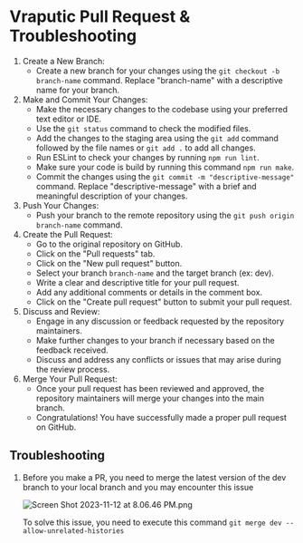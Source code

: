 # Vraputic Pull Request & Troubleshooting

1. Create a New Branch:
   - Create a new branch for your changes using the `git checkout -b branch-name` command. Replace "branch-name" with a descriptive name for your branch.
2. Make and Commit Your Changes:
   - Make the necessary changes to the codebase using your preferred text editor or IDE.
   - Use the `git status` command to check the modified files.
   - Add the changes to the staging area using the `git add` command followed by the file names or `git add .` to add all changes.
   - Run ESLint to check your changes by running `npm run lint`.
   - Make sure your code is build by running this command `npm run make`.
   - Commit the changes using the `git commit -m "descriptive-message"` command. Replace "descriptive-message" with a brief and meaningful description of your changes.
3. Push Your Changes:
   - Push your branch to the remote repository using the `git push origin branch-name` command.
4. Create the Pull Request:
   - Go to the original repository on GitHub.
   - Click on the "Pull requests" tab.
   - Click on the "New pull request" button.
   - Select your branch `branch-name` and the target branch (ex: dev).
   - Write a clear and descriptive title for your pull request.
   - Add any additional comments or details in the comment box.
   - Click on the "Create pull request" button to submit your pull request.
5. Discuss and Review:
   - Engage in any discussion or feedback requested by the repository maintainers.
   - Make further changes to your branch if necessary based on the feedback received.
   - Discuss and address any conflicts or issues that may arise during the review process.
6. Merge Your Pull Request:
   - Once your pull request has been reviewed and approved, the repository maintainers will merge your changes into the main branch.
   - Congratulations! You have successfully made a proper pull request on GitHub.

## Troubleshooting

1. Before you make a PR, you need to merge the latest version of the dev branch to your local branch and you may encounter this issue

   ![Screen Shot 2023-11-12 at 8.06.46 PM.png](https://prod-files-secure.s3.us-west-2.amazonaws.com/e5618611-0847-4bc6-beaa-439cf2d5322e/88c371e7-cf89-4c52-a211-d0c07d979867/Screen_Shot_2023-11-12_at_8.06.46_PM.png)

   To solve this issue, you need to execute this command `git merge dev --allow-unrelated-histories`

